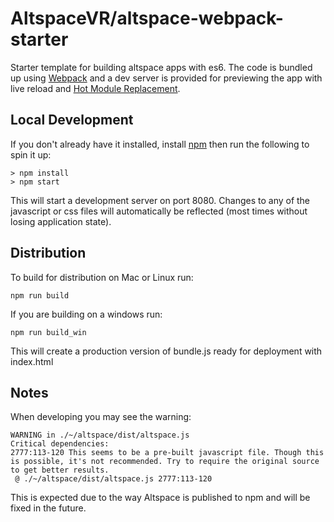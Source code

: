 # AltspaceVR/altspace-webpack-starter

Starter template for building altspace apps with es6. The code is bundled up using [Webpack](https://webpack.github.io/) and a dev server is provided for previewing the app with live reload and [Hot Module Replacement](https://webpack.github.io/docs/hot-module-replacement.html).

## Local Development

If you don't already have it installed, install [npm](https://www.npmjs.com/) then run the following to spin it up:

```
> npm install
> npm start
```

This will start a development server on port 8080. Changes to any of the javascript or css files will automatically be reflected (most times without losing application state).

## Distribution

To build for distribution on Mac or Linux run:

```
npm run build
```

If you are building on a windows run:

```
npm run build_win
```

This will create a production version of bundle.js ready for deployment with index.html

## Notes

When developing you may see the warning:

```
WARNING in ./~/altspace/dist/altspace.js
Critical dependencies:
2777:113-120 This seems to be a pre-built javascript file. Though this is possible, it's not recommended. Try to require the original source to get better results.
 @ ./~/altspace/dist/altspace.js 2777:113-120
```

This is expected due to the way Altspace is published to npm and will be fixed in the future.
